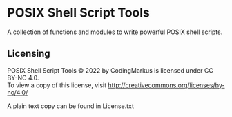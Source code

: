 # POSIX Shell Script Tools

A collection of functions and modules to write powerful POSIX shell scripts.



## Licensing

POSIX Shell Script Tools © 2022 by CodingMarkus is licensed under CC BY-NC 4.0. \
To view a copy of this license, visit http://creativecommons.org/licenses/by-nc/4.0/

A plain text copy can be found in License.txt
